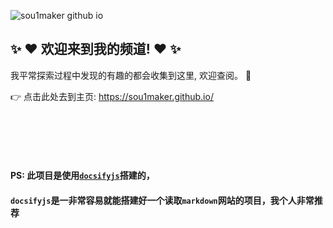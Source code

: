 ![sou1maker github io](https://user-images.githubusercontent.com/58240137/115652554-0f12a480-a360-11eb-925c-f45f3b1de655.png)

## :sparkles: :heart: 欢迎来到我的频道! :heart: :sparkles:

我平常探索过程中发现的有趣的都会收集到这里, 欢迎查阅。 :unicorn:

:point_right: 点击此处去到主页: https://sou1maker.github.io/

</br>

</br>

</br>

</br>

#### PS: 此项目是使用[`docsifyjs`](https://github.com/docsifyjs/docsify)搭建的，
#### `docsifyjs`是一非常容易就能搭建好一个读取`markdown`网站的项目，我个人非常推荐
